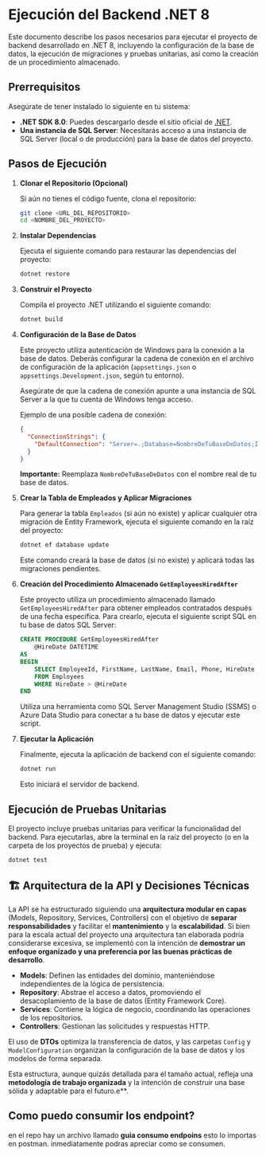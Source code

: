 ﻿# Ejecución del Backend .NET 8

Este documento describe los pasos necesarios para ejecutar el proyecto de backend desarrollado en .NET 8, incluyendo la configuración de la base de datos, la ejecución de migraciones y pruebas unitarias, así como la creación de un procedimiento almacenado.

## Prerrequisitos

Asegúrate de tener instalado lo siguiente en tu sistema:

* **.NET SDK 8.0**: Puedes descargarlo desde el sitio oficial de [.NET](https://dotnet.microsoft.com/download/dotnet/8.0).
* **Una instancia de SQL Server**: Necesitarás acceso a una instancia de SQL Server (local o de producción) para la base de datos del proyecto.

## Pasos de Ejecución

1.  **Clonar el Repositorio (Opcional)**

    Si aún no tienes el código fuente, clona el repositorio:

    ```bash
    git clone <URL_DEL_REPOSITORIO>
    cd <NOMBRE_DEL_PROYECTO>
    ```

2.  **Instalar Dependencias**

    Ejecuta el siguiente comando para restaurar las dependencias del proyecto:

    ```bash
    dotnet restore
    ```

3.  **Construir el Proyecto**

    Compila el proyecto .NET utilizando el siguiente comando:

    ```bash
    dotnet build
    ```

4.  **Configuración de la Base de Datos**

    Este proyecto utiliza autenticación de Windows para la conexión a la base de datos. Deberás configurar la cadena de conexión en el archivo de configuración de la aplicación (`appsettings.json` o `appsettings.Development.json`, según tu entorno).

    Asegúrate de que la cadena de conexión apunte a una instancia de SQL Server a la que tu cuenta de Windows tenga acceso.

    Ejemplo de una posible cadena de conexión:

    ```json
    {
      "ConnectionStrings": {
        "DefaultConnection": "Server=.;Database=NombreDeTuBaseDeDatos;Integrated Security=True;TrustServerCertificate=True"
      }
    }
    ```

    **Importante:** Reemplaza `NombreDeTuBaseDeDatos` con el nombre real de tu base de datos.

5.  **Crear la Tabla de Empleados y Aplicar Migraciones**

    Para generar la tabla `Empleados` (si aún no existe) y aplicar cualquier otra migración de Entity Framework, ejecuta el siguiente comando en la raíz del proyecto:

    ```bash
    dotnet ef database update
    ```

    Este comando creará la base de datos (si no existe) y aplicará todas las migraciones pendientes.

6.  **Creación del Procedimiento Almacenado `GetEmployeesHiredAfter`**

    Este proyecto utiliza un procedimiento almacenado llamado `GetEmployeesHiredAfter` para obtener empleados contratados después de una fecha específica. Para crearlo, ejecuta el siguiente script SQL en tu base de datos SQL Server:

    ```sql
    CREATE PROCEDURE GetEmployeesHiredAfter
        @HireDate DATETIME
    AS
    BEGIN
        SELECT EmployeeId, FirstName, LastName, Email, Phone, HireDate
        FROM Employees
        WHERE HireDate > @HireDate
    END
    ```

    Utiliza una herramienta como SQL Server Management Studio (SSMS) o Azure Data Studio para conectar a tu base de datos y ejecutar este script.

7.  **Ejecutar la Aplicación**

    Finalmente, ejecuta la aplicación de backend con el siguiente comando:

    ```bash
    dotnet run
    ```

    Esto iniciará el servidor de backend.

## Ejecución de Pruebas Unitarias

El proyecto incluye pruebas unitarias para verificar la funcionalidad del backend. Para ejecutarlas, abre la terminal en la raíz del proyecto (o en la carpeta de los proyectos de prueba) y ejecuta:

```bash
dotnet test
```

## 🏗️ Arquitectura de la API y Decisiones Técnicas

La API se ha estructurado siguiendo una **arquitectura modular en capas** (Models, Repository, Services, Controllers) 
con el objetivo de **separar responsabilidades** y facilitar el **mantenimiento** y la **escalabilidad**. Si bien para 
la escala actual del proyecto una arquitectura tan elaborada podría considerarse excesiva, se implementó con la intención 
de **demostrar un enfoque organizado y una preferencia por las buenas prácticas de desarrollo**.

* **Models**: Definen las entidades del dominio, manteniéndose independientes de la lógica de persistencia.
* **Repository**: Abstrae el acceso a datos, promoviendo el desacoplamiento de la base de datos (Entity Framework Core).
* **Services**: Contiene la lógica de negocio, coordinando las operaciones de los repositorios.
* **Controllers**: Gestionan las solicitudes y respuestas HTTP.

El uso de **DTOs** optimiza la transferencia de datos, y las carpetas `Config` y `ModelConfiguration` organizan la configuración de la base de datos y los modelos de forma separada.

Esta estructura, aunque quizás detallada para el tamaño actual, refleja una **metodología de trabajo organizada** y la intención de construir una base sólida y adaptable para el futuro.e**.

## Como puedo consumir los endpoint?
en el repo hay un archivo llamado **guia consumo endpoins** esto lo importas en postman. inmediatamente podras apreciar como se consumen.